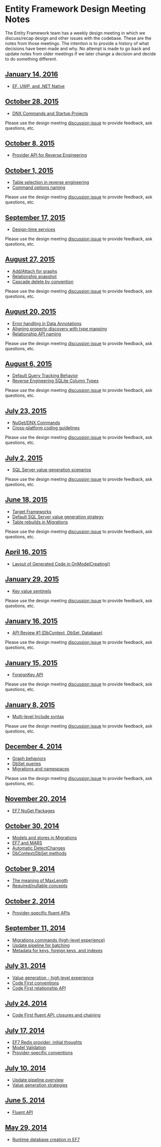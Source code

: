 # Entity Framework Design Meeting Notes

The Entity Framework team has a weekly design meeting in which we discuss/recap design and other issues with the codebase. These are the notes from those meetings. The intention is to provide a history of what decisions have been made and why. No attempt is made to go back and update notes from older meetings if we later change a decision and decide to do something different.

## [January 14, 2016](https://github.com/aspnet/EntityFramework/wiki/Design-Meeting-Notes-January-14,-2016)

- [EF, UWP, and .NET Native](https://github.com/aspnet/EntityFramework/wiki/Design-Meeting-Notes-January-14,-2016#uwp-ef-and-net-native)

## [October 28, 2015](https://github.com/aspnet/EntityFramework/wiki/Design-Meeting-Notes-(October-28,-2015))

- [DNX Commands and Startup Projects](https://github.com/aspnet/EntityFramework/wiki/Design-Meeting-Notes-(October-28,-2015)#dnx-commands-and-startup-projects)

Please use the design meeting [discussion issue](https://github.com/aspnet/EntityFramework/issues/3590) to provide feedback, ask questions, etc.

## [October 8, 2015](https://github.com/aspnet/EntityFramework/wiki/Design-Meeting-Notes-October-8,-2015)

- [Provider API for Reverse Engineering](https://github.com/aspnet/EntityFramework/wiki/Design-Meeting-Notes-October-8,-2015#provider-api-for-reverse-engineering)

## [October 1, 2015](https://github.com/aspnet/EntityFramework/wiki/Design-Meeting-Notes-(October-1,-2015))

- [Table selection in reverse engineering](https://github.com/aspnet/EntityFramework/wiki/Design-Meeting-Notes-(October-1,-2015)#table-selection-in-reverse-engineering)
- [Command options naming](https://github.com/aspnet/EntityFramework/wiki/Design-Meeting-Notes-(October-1,-2015)#command-options-naming)

Please use the design meeting [discussion issue](https://github.com/aspnet/EntityFramework/issues/3297) to provide feedback, ask questions, etc.

## [September 17, 2015](https://github.com/aspnet/EntityFramework/wiki/Design-Meeting-Notes-(September-17,-2015))

- [Design-time services](https://github.com/aspnet/EntityFramework/wiki/Design-Meeting-Notes-(September-17,-2015)#design-time-services)

Please use the design meeting [discussion issue](https://github.com/aspnet/EntityFramework/issues/3159) to provide feedback, ask questions, etc.

## [August 27, 2015](https://github.com/aspnet/EntityFramework/wiki/Design-Meeting-Notes-(August-27,-2015))

- [Add/Attach for graphs](https://github.com/aspnet/EntityFramework/wiki/Design-Meeting-Notes-(August-27,-2015)#addattach-for-graphs)
- [Relationship snapshot](https://github.com/aspnet/EntityFramework/wiki/Design-Meeting-Notes-(August-27,-2015)#relationship-snapshot)
- [Cascade delete by convention](https://github.com/aspnet/EntityFramework/wiki/Design-Meeting-Notes-(August-27,-2015)#cascade-delete-by-convention)

Please use the design meeting [discussion issue](https://github.com/aspnet/EntityFramework/issues/2946) to provide feedback, ask questions, etc.

## [August 20, 2015](https://github.com/aspnet/EntityFramework/wiki/Design-Meeting-Notes--August-20,-2015)

- [Error handling in Data Annotations](https://github.com/aspnet/EntityFramework/wiki/Design-Meeting-Notes--August-20,-2015#error-handling-in-data-annotations)
- [Aligning property discovery with type mapping](https://github.com/aspnet/EntityFramework/wiki/Design-Meeting-Notes--August-20,-2015#aligning-property-discovery-with-type-mapping)
- [Relationship API naming](https://github.com/aspnet/EntityFramework/wiki/Design-Meeting-Notes--August-20,-2015#relationship-api-naming)

Please use the design meeting [discussion issue](https://github.com/aspnet/EntityFramework/issues/2899) to provide feedback, ask questions, etc.

## [August 6, 2015](https://github.com/aspnet/EntityFramework/wiki/Design-Meeting-Notes---August-6,-2015)

- [Default Query Tracking Behavior](https://github.com/aspnet/EntityFramework/wiki/Design-Meeting-Notes---August-6,-2015#default-query-tracking-behavior)
- [Reverse Engineering SQLite Column Types](https://github.com/aspnet/EntityFramework/wiki/Design-Meeting-Notes---August-6,-2015#reverse-engineering-sqlite-column-types)

Please use the design meeting [discussion issue](https://github.com/aspnet/EntityFramework/issues/2791) to provide feedback, ask questions, etc.

## [July 23, 2015](https://github.com/aspnet/EntityFramework/wiki/Design-Meeting-Notes---July-23,-2015)

- [NuGet/DNX Commands](https://github.com/aspnet/EntityFramework/wiki/Design-Meeting-Notes---July-23,-2015#cross-platform-coding-guidelines)
- [Cross-platform coding guidelines](https://github.com/aspnet/EntityFramework/wiki/Design-Meeting-Notes---July-23,-2015#cross-platform-coding-guidelines)

Please use the design meeting [discussion issue](https://github.com/aspnet/EntityFramework/issues/2706) to provide feedback, ask questions, etc.

## [July 2, 2015](https://github.com/aspnet/EntityFramework/wiki/Design-Meeting-Notes:-July-2,-2015)

- [SQL Server value generation scenarios](https://github.com/aspnet/EntityFramework/wiki/Design-Meeting-Notes:-July-2,-2015#sql-server-value-generation-scenarios)

Please use the design meeting [discussion issue](https://github.com/aspnet/EntityFramework/issues/2529) to provide feedback, ask questions, etc.

## [June 18, 2015](https://github.com/aspnet/EntityFramework/wiki/Design-Meeting-Notes:-June-18,-2015)

- [Target Frameworks](https://github.com/aspnet/EntityFramework/wiki/Design-Meeting-Notes:-June-18,-2015#target-frameworks)
- [Default SQL Server value generation strategy](https://github.com/aspnet/EntityFramework/wiki/Design-Meeting-Notes:-June-18,-2015#default-sql-server-value-generation-strategy)
- [Table rebuilds in Migrations](https://github.com/aspnet/EntityFramework/wiki/Design-Meeting-Notes:-June-18,-2015#table-rebuilds-in-migrations)

Please use the design meeting [discussion issue](https://github.com/aspnet/EntityFramework/issues/2439) to provide feedback, ask questions, etc.

## [April 16, 2015](https://github.com/aspnet/EntityFramework/wiki/Design-Meeting-Notes:-April-16-2015)

- [
Layout of Generated Code in OnModelCreating()](https://github.com/aspnet/EntityFramework/wiki/Design-Meeting-Notes:-April-16-2015#layout-of-generated-code-in-onModelCreating())

## [January 29, 2015](https://github.com/aspnet/EntityFramework/wiki/Design-Meeting-Notes:-January-29,-2015)

- [Key value sentinels](https://github.com/aspnet/EntityFramework/wiki/Design-Meeting-Notes:-January-29,-2015#key-value-sentinels)

Please use the design meeting [discussion issue](https://github.com/aspnet/EntityFramework/issues/1509) to provide feedback, ask questions, etc.

## [January 16, 2015](https://github.com/aspnet/EntityFramework/wiki/Design-Meeting-Notes:-January-16,-2015)

- [API Review #1 (DbContext, DbSet, Database)](https://github.com/aspnet/EntityFramework/wiki/Design-Meeting-Notes:-January-16,-2015#api-review-1-dbcontext-dbset-database)

Please use the design meeting [discussion issue](https://github.com/aspnet/EntityFramework/issues/1432) to provide feedback, ask questions, etc.

## [January 15, 2015](https://github.com/aspnet/EntityFramework/wiki/Design-Meeting-Notes:-January-15,-2015)

- [ForeignKey API](https://github.com/aspnet/EntityFramework/wiki/Design-Meeting-Notes:-January-15,-2015#foreignkey-api)

Please use the design meeting [discussion issue](https://github.com/aspnet/EntityFramework/issues/1415) to provide feedback, ask questions, etc.

## [January 8, 2015](https://github.com/aspnet/EntityFramework/wiki/Design-Meeting-Notes:-January-8,-2015)

- [Multi-level Include syntax](https://github.com/aspnet/EntityFramework/wiki/Design-Meeting-Notes:-January-8,-2015#multi-level-include-syntax)

Please use the design meeting [discussion issue](https://github.com/aspnet/EntityFramework/issues/1382) to provide feedback, ask questions, etc.

## [December 4, 2014](https://github.com/aspnet/EntityFramework/wiki/Design-Meeting-Notes:-December-4,-2014)

- [Graph behaviors](https://github.com/aspnet/EntityFramework/wiki/Design-Meeting-Notes:-December-4,-2014#graph-behaviors)
- [DbSet queries](https://github.com/aspnet/EntityFramework/wiki/Design-Meeting-Notes:-December-4,-2014#dbset-queries)
- [Migrations and namespaces](https://github.com/aspnet/EntityFramework/wiki/Design-Meeting-Notes:-December-4,-2014#migrations-and-namespaces)

Please use the design meeting [discussion issue](https://github.com/aspnet/EntityFramework/issues/1248) to provide feedback, ask questions, etc.

## [November 20, 2014](https://github.com/aspnet/EntityFramework/wiki/Design-Meeting-Notes:-November-20,-2014)

- [EF7 NuGet Packages](https://github.com/aspnet/EntityFramework/wiki/Design-Meeting-Notes:-November-20,-2014#ef-nuget-packages)

## [October 30, 2014](https://github.com/aspnet/EntityFramework/wiki/Design-Meeting-Notes:-October-30,-2014)

- [Models and stores in Migrations](https://github.com/aspnet/EntityFramework/wiki/Design-Meeting-Notes:-October-30,-2014#models-and-stores-in-migrations)
- [EF7 and MARS](https://github.com/aspnet/EntityFramework/wiki/Design-Meeting-Notes:-October-30,-2014#ef7-and-mars)
- [Automatic DetectChanges](https://github.com/aspnet/EntityFramework/wiki/Design-Meeting-Notes:-October-30,-2014#automatic-detectchanges)
- [DbContext/DbSet methods](https://github.com/aspnet/EntityFramework/wiki/Design-Meeting-Notes:-October-30,-2014#dbcontextdbset-methods)

## [October 9, 2014](https://github.com/aspnet/EntityFramework/wiki/Design-Meeting-Notes:-October-9,-2014)

- [The meaning of MaxLength](https://github.com/aspnet/EntityFramework/wiki/Design-Meeting-Notes:-October-9,-2014#meaning-of-maxlength)
- [Required/nullable concepts](https://github.com/aspnet/EntityFramework/wiki/Design-Meeting-Notes:-October-9,-2014#requirednullable-concepts)

## [October 2, 2014](https://github.com/aspnet/EntityFramework/wiki/Design-Meeting-Notes---October-2,-2014)

- [Provider-specific fluent APIs](https://github.com/aspnet/EntityFramework/wiki/Design-Meeting-Notes---October-2,-2014)

## [September 11, 2014](https://github.com/aspnet/EntityFramework/wiki/Entity-Framework-Design-Meeting-Notes---September-11,-2014)

- [Migrations commands (high-level experience)](https://github.com/aspnet/EntityFramework/wiki/Entity-Framework-Design-Meeting-Notes---September-11,-2014#migrations-commands-high-level-experience)
- [Update pipeline for batching](https://github.com/aspnet/EntityFramework/wiki/Entity-Framework-Design-Meeting-Notes---September-11,-2014#update-pipeline-for-batching)
- [Metadata for keys, foreign keys, and indexes](https://github.com/aspnet/EntityFramework/wiki/Entity-Framework-Design-Meeting-Notes---September-11,-2014#metadata-for-keys-foreign-keys-and-indexes)

## [July 31, 2014](https://github.com/aspnet/EntityFramework/wiki/Entity-Framework-Design-Meeting-Notes---July-31,-2014)

- [Value generation - high level experience](https://github.com/aspnet/EntityFramework/wiki/Entity-Framework-Design-Meeting-Notes---July-31,-2014#value-generation---high-level-experience)
- [Code First conventions](https://github.com/aspnet/EntityFramework/wiki/Entity-Framework-Design-Meeting-Notes---July-31,-2014#code-first-conventions)
- [Code First relationship API](https://github.com/aspnet/EntityFramework/wiki/Entity-Framework-Design-Meeting-Notes---July-31,-2014#code-first-relationship-api)

## [July 24, 2014](https://github.com/aspnet/EntityFramework/wiki/Entity-Framework-Design-Meeting-Notes-July-24,-2014)

- [Code First fluent API: closures and chaining](https://github.com/aspnet/EntityFramework/wiki/Entity-Framework-Design-Meeting-Notes-July-24,-2014#code-first-fluent-api-closures-and-chaining)

## [July 17, 2014](https://github.com/aspnet/EntityFramework/wiki/Entity-Framework-Design-Meeting-Notes---July-17,-2014)

- [EF7 Redis provider: initial thoughts](https://github.com/aspnet/EntityFramework/wiki/Entity-Framework-Design-Meeting-Notes---July-17,-2014#ef7-redis-provider)
- [Model Validation](https://github.com/aspnet/EntityFramework/wiki/Entity-Framework-Design-Meeting-Notes---July-17,-2014#model-validation)
- [Provider-specific conventions](https://github.com/aspnet/EntityFramework/wiki/Entity-Framework-Design-Meeting-Notes---July-17,-2014#provider-specific-conventions)

## [July 10, 2014](https://github.com/aspnet/EntityFramework/wiki/Entity-Framework-Design-Meeting-Notes---July-10,-2014)

- [Update pipeline overview](https://github.com/aspnet/EntityFramework/wiki/Entity-Framework-Design-Meeting-Notes---July-10,-2014#update-pipeline-overview)
- [Value generation strategies](https://github.com/aspnet/EntityFramework/wiki/Entity-Framework-Design-Meeting-Notes---July-10,-2014#value-generation)

## [June 5, 2014](https://github.com/aspnet/EntityFramework/wiki/Entity-Framework-Design-Meeting-Notes-June-5,-2014)

- [Fluent API](https://github.com/aspnet/EntityFramework/wiki/Entity-Framework-Design-Meeting-Notes-June-5,-2014#fluent-api)

## [May 29, 2014](https://github.com/aspnet/EntityFramework/wiki/Entity-Framework-Design-Meeting-Notes---May-29,-2014)

- [Runtime database creation in EF7](https://github.com/aspnet/EntityFramework/wiki/Entity-Framework-Design-Meeting-Notes---May-29,-2014#runtime-database-creation-in-ef7)